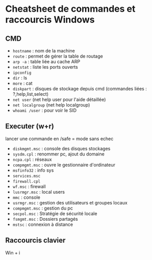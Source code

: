 # Cheatsheet de commandes et raccourcis Windows

## CMD 

- `hostname` :  nom de la machine  
- `route` : permet de gérer la table de routage  
- `arp -a` : table liée au cache ARP  
- `netstat` : liste les ports ouverts  
- `ipconfig` 
- `dir` : ls
- `more` : cat
- `diskpart` : disques de stockage depuis cmd (commandes liées : ?,help,list,select)  
- `net user` (net help user pour l'aide détaillée)  
- `net localgroup` (net help localgroup)
- `whoami /user` : pour voir le SID  


## Executer (w+r)
lancer une commande en /safe = mode sans echec  

- `diskmgmt.msc` : console des disques stockages  
- `sysdm.cpl` : renommer pc, ajout du domaine  
- `ncpa.cpl` : réseaux
- `compmgmt.msc` : ouvre le gestionnaire d'ordinateur
- `msfinfo32` : info sys
- `services.msc`  
- `firewall.cpl`  
- `wf.msc` : firewall  
- `lusrmgr.msc` : local users
- `mmc` : console
- `usrmgr.msc` : gestion des utilisateurs et groupes locaux
- `compmgmt.msc` : gestion du pc  
- `secpol.msc` : Stratégie de sécurité locale  
- `fsmgmt.msc` : Dossiers partagés
- `mstsc` : connexion à distance

## Raccourcis clavier

Win + i